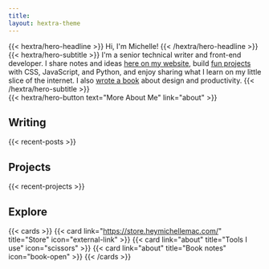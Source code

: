 ```yaml
---
title: 
layout: hextra-theme
---
```


<div class="hx-mt-6 hx-mb-6">
{{< hextra/hero-headline >}}
  Hi, I'm Michelle!
{{< /hextra/hero-headline >}}
</div>

<div class="hx-mb-12">
{{< hextra/hero-subtitle >}}
I'm a senior technical writer and front-end developer. I share notes and ideas <a href="/blog">here on my website</a>, build <a href="/projects">fun projects</a> with CSS, JavaScript, and Python, and enjoy sharing what I learn on my little slice of the internet. I also <a href="https://designfaster.netlify.app/" target="_blank" rel="noopener noreferrer">wrote a book</a> about design and productivity.
{{< /hextra/hero-subtitle >}}
</div>

<div class="hx-mb-6">
{{< hextra/hero-button text="More About Me" link="about" >}}
</div>

## Writing

{{< recent-posts >}}

## Projects

{{< recent-projects >}}

## Explore

{{< cards >}}
  {{< card link="https://store.heymichellemac.com/" title="Store" icon="external-link" >}}
  {{< card link="about" title="Tools I use" icon="scissors" >}}
  {{< card link="about" title="Book notes" icon="book-open" >}}
{{< /cards >}}

